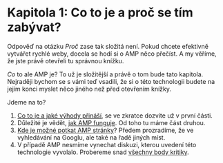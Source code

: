 # Kapitola 1: Co to je a proč se tím zabývat?

Odpověď na otázku _Proč_ zase tak složitá není. Pokud chcete efektivně vytvářet rychlé weby, docela se hodí si o AMP něco přečíst. A my věříme, že jste právě otevřeli tu správnou knížku.

_Co_ to ale AMP je? To už je složitější a právě o tom bude tato kapitola. Nejraději bychom se s vámi teď vsadili, že si o této technologii budete na jejím konci myslet něco jiného než před otevřením knížky.

Jdeme na to?

1. [Co to je a jaké výhody přináší](https://docs.google.com/document/d/1zkYfDUCitZqnBodESOhqElAJl1uY9B6l1uVzdXkRkwk/edit#), se ve zkratce dozvíte už v první části.
2. Důležité je vědět, [jak AMP funguje](https://docs.google.com/document/d/1XMh2nfYmtF-6FOnurl5Lthh1DrSp-YpLH-C2hHT2z_s/edit#heading=h.jijewz14pjdl). Od toho tu máme část druhou.
3. [Kde je možné potkat AMP stránky](https://docs.google.com/document/d/1W57NJXoq7-EFpKOvdnelft4Qg3xl9KAjp5aFBExlmqc/edit#)? Předem prozradíme, že ve vyhledávání na Googlu, ale také na řadě jiných míst.
4. V případě AMP nesmíme vynechat diskuzi, kterou uvedení této technologie vyvolalo. Probereme snad [všechny body kritiky](https://docs.google.com/document/d/1DRPnYah5FvuWrIk6Yi1YlIGmj_pdwnN-wq5OKLmKWKE/edit#).
